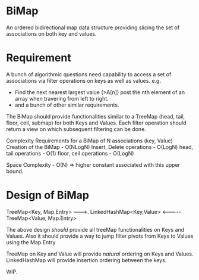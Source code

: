 # BiMap
An ordered bidirectional map data structure providing slicing the set of associations on both key and values. 

# Requirement 
A bunch of algorithmic questions need capability to access a set of associations via filter operations on keys as well as values. 
e.g. 
- Find the next nearest largest value (>A[n]) post the nth element of an array when travering from left to right.
- and a bunch of other similar requirements.

The BiMap should provide functionalities similar to a TreeMap (head, tail, floor, ceil, submap) for both Keys and Values. 
Each filter operation should return a view on which subsequent filtering can be done. 

Complexity Requirements for a BiMap of N associations (key, Value)
Creation of the BiMap - O(NLogN)
Insert, Delete operations - O(LogN)
head, tail operations - O(1)
floor, ceil operations - O(LogN)

Space Complexity - O(N) => higher constant associated with this upper bound. 

# Design of BiMap

TreeMap<Key, Map.Entry> --->. LinkedHashMap<Key,Value> <----- TreeMap<Value, Map.Entry>


The above design _should_ provide all treeMap functionalities on Keys and Values. Also it should provide a way to jump filter pivots from Keys to Values using the Map.Entry

TreeMap on Key and Value will provide _natural_ ordering on Keys and Values.
LinkedHashMap will provide insertion ordering between the keys.

WIP.
